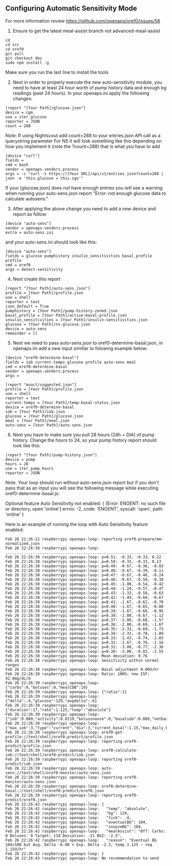 ## Configuring Automatic Sensitivity Mode

For more information review https://github.com/openaps/oref0/issues/58

1)	Ensure to get the latest meal-assist branch not advanced-meal-assist
```
cd
cd src
cd oref0
git pull
git checkout dev
sudo npm install -g
```
Make sure you run the last line to install the tools

2)	Next in order to properly execute the new auto-sensitivity module, you need to have at least 24 hour worth of pump history data and enough bg readings (past 24 hours).
In your openaps.ini apply the following changes:
```
[report "[Your Path]/glucose.json"]
device = cgm
use = iter_glucose
reporter = JSON
count = 288
```

Note: If using Nightscout add count=288 to your entries.json API call as a querystring parameter
For NS it will look something like this depending on how you implement it (note the ?count=288)  that is what you have to add
```
[device "curl"]
fields = 
cmd = bash
vendor = openaps.vendors.process
args = -c "curl -s https://[Your URL]/api/v1/entries.json?count=288 | json -e 'this.glucose = this.sgv'"
```


If your [glucose.json] does not have enough entries you will see a warning when running your auto-sens.json report "Error: not enough glucose data to calculate autosens."

3)	After applying the above change you need to add a new device and report as follow:
```
[device "auto-sens"]
vendor = openaps.vendors.process
extra = auto-sens.ini
```
and your auto-sens.ini should look like this:
```
[device "auto-sens"]
fields = glucose pumphistory insulin_sensitivities basal_profile profile
cmd = oref0
args = detect-sensitivity
```

4) Next create this report
```
[report "[Your Path]/auto-sens.json"]
profile = [Your Path]/profile.json
use = shell
reporter = text
json_default = True
pumphistory = [Your Path]/pump-history-zoned.json
basal_profile = [Your Path]/active-basal-profile.json
insulin_sensitivities = [Your Path]/insulin-sensitivities.json
glucose = [Your Path]/ns-glucose.json
device = auto-sens
remainder = []
```

5) Next we need to pass auto-sens.json to oref0-determine-basal.json, in openaps.ini add a new input simillar to folowing example below:
```
[device "oref0-determine-basal"]
fields = iob current-temps glucose profile auto-sens meal
cmd = oref0-determine-basal
vendor = openaps.vendors.process
args = 

[report "enact/suggested.json"]
profile = [Your Path]/profile.json
use = shell
reporter = text
current-temps = [Your Path]/temp-basal-status.json
device = oref0-determine-basal
iob = [Your Path]/iob.json
glucose = [Your Path]/glucose.json
meal = [Your Path]/meal.json
auto-sens = [Your Path]/auto-sens.json
```

6) Next you have to make sure you pull 28 hours (24h + DIA) of pump history.  Change the hours to 24, so your pump history report should look like this:
```
[report "[Your Path]/pump-history.json"]
device = pump
hours = 28
use = iter_pump_hours
reporter = JSON
```
Note. Your loop should run without auto-sens.json report but if you don't pass that as an input you will see the following message while executing oref0-determine-basal.js:

Optional feature Auto Sensitivity not enabled:  { [Error: ENOENT: no such file or directory, open 'online'] errno: -2, code: 'ENOENT', syscall: 'open', path: 'online' }

Here is an example of running the loop with Auto Sensitivity feature enabled:
```
Feb 26 22:26:11 raspberrypi openaps-loop: reporting oref0-prepare/mm-normalized.json
Feb 26 22:26:38 raspberrypi openaps-loop: ...............................................................................................................................................................................................................................................................................................
Feb 26 22:26:38 raspberrypi openaps-loop: p=0.51: -0.33, -0.33, 0.22
Feb 26 22:26:38 raspberrypi openaps-loop: p=0.50: -0.33, -0.33, 0.13
Feb 26 22:26:38 raspberrypi openaps-loop: p=0.49: -0.67, -0.36, -0.03
Feb 26 22:26:38 raspberrypi openaps-loop: p=0.48: -0.67, -0.39, -0.11
Feb 26 22:26:38 raspberrypi openaps-loop: p=0.47: -0.67, -0.46, -0.24
Feb 26 22:26:38 raspberrypi openaps-loop: p=0.46: -0.67, -0.50, -0.38
Feb 26 22:26:38 raspberrypi openaps-loop: p=0.45: -1.00, -0.54, -0.42
Feb 26 22:26:38 raspberrypi openaps-loop: p=0.44: -1.24, -0.57, -0.47
Feb 26 22:26:38 raspberrypi openaps-loop: p=0.43: -1.33, -0.58, -0.63
Feb 26 22:26:38 raspberrypi openaps-loop: p=0.42: -1.49, -0.60, -0.67
Feb 26 22:26:38 raspberrypi openaps-loop: p=0.41: -1.67, -0.62, -0.78
Feb 26 22:26:38 raspberrypi openaps-loop: p=0.40: -1.67, -0.65, -0.88
Feb 26 22:26:38 raspberrypi openaps-loop: p=0.39: -1.67, -0.66, -0.95
Feb 26 22:26:38 raspberrypi openaps-loop: p=0.38: -2.00, -0.67, -1.12
Feb 26 22:26:38 raspberrypi openaps-loop: p=0.37: -2.00, -0.68, -1.57
Feb 26 22:26:38 raspberrypi openaps-loop: p=0.36: -2.00, -0.69, -1.67
Feb 26 22:26:38 raspberrypi openaps-loop: p=0.35: -2.33, -0.69, -1.73
Feb 26 22:26:38 raspberrypi openaps-loop: p=0.34: -2.33, -0.70, -1.89
Feb 26 22:26:38 raspberrypi openaps-loop: p=0.33: -2.43, -0.74, -2.03
Feb 26 22:26:38 raspberrypi openaps-loop: p=0.32: -2.67, -0.76, -2.16
Feb 26 22:26:38 raspberrypi openaps-loop: p=0.31: -3.00, -0.77, -2.36
Feb 26 22:26:38 raspberrypi openaps-loop: p=0.30: -3.00, -0.82, -2.55
Feb 26 22:26:38 raspberrypi openaps-loop: Mean deviation: 0.76
Feb 26 22:26:38 raspberrypi openaps-loop: Sensitivity within normal ranges
Feb 26 22:26:38 raspberrypi openaps-loop: Basal adjustment 0.00U/hr
Feb 26 22:26:38 raspberrypi openaps-loop: Ratio: 100%: new ISF: 42.0mg/dL/U
Feb 26 22:26:39 raspberrypi openaps-loop: {"carbs":0,"boluses":0,"mealCOB":10}
Feb 26 22:26:39 raspberrypi openaps-loop: {"ratio":1}
Feb 26 22:26:39 raspberrypi openaps-loop: {"delta":-4,"glucose":129,"avgdelta":-6}
Feb 26 22:26:39 raspberrypi openaps-loop: {"duration":17,"rate":1.125,"temp":"absolute"}
Feb 26 22:26:39 raspberrypi openaps-loop: {"iob":0.089,"activity":0.0119,"bolussnooze":0,"basaliob":0.089,"netbasalinsulin":1.4,"hightempinsulin":1.8}
Feb 26 22:26:39 raspberrypi openaps-loop: {"max_iob":3,"type":"current","dia":3,"current_basal":1.15,"max_daily_basal":1.15,"max_basal":3,"min_bg":100,"max_bg":120,"sens":42,"carb_ratio":10}
Feb 26 22:26:39 raspberrypi openaps-loop: oref0-get-profile://text/shell/oref0-predict/profile.json
Feb 26 22:26:39 raspberrypi openaps-loop: reporting oref0-predict/profile.json
Feb 26 22:26:39 raspberrypi openaps-loop: oref0-calculate-iob://text/shell/oref0-predict/iob.json
Feb 26 22:26:39 raspberrypi openaps-loop: reporting oref0-predict/iob.json
Feb 26 22:26:39 raspberrypi openaps-loop: auto-sens://text/shell/oref0-monitor/auto-sens.json
Feb 26 22:26:39 raspberrypi openaps-loop: reporting oref0-monitor/auto-sens.json
Feb 26 22:26:39 raspberrypi openaps-loop: oref0-determine-basal://text/shell/oref0-predict/oref0.json
Feb 26 22:26:39 raspberrypi openaps-loop: reporting oref0-predict/oref0.json
Feb 26 22:26:42 raspberrypi openaps-loop: {
Feb 26 22:26:42 raspberrypi openaps-loop:   "temp": "absolute",
Feb 26 22:26:42 raspberrypi openaps-loop:   "bg": 129,
Feb 26 22:26:42 raspberrypi openaps-loop:   "tick": -4,
Feb 26 22:26:42 raspberrypi openaps-loop:   "eventualBG": 104,
Feb 26 22:26:42 raspberrypi openaps-loop:   "snoozeBG": 104,
Feb 26 22:26:42 raspberrypi openaps-loop:   "mealAssist": "Off: Carbs: 0 Boluses: 0 Target: 110 Deviation: -21 BGI: -2.5",
Feb 26 22:26:42 raspberrypi openaps-loop:   "reason": "Eventual BG 104>100 but Avg. Delta -6.00 < Exp. Delta -2.3, temp 1.125 ~ req 1.15U/hr"
Feb 26 22:26:42 raspberrypi openaps-loop: }
Feb 26 22:26:43 raspberrypi openaps-loop: No recommendation to send
```




